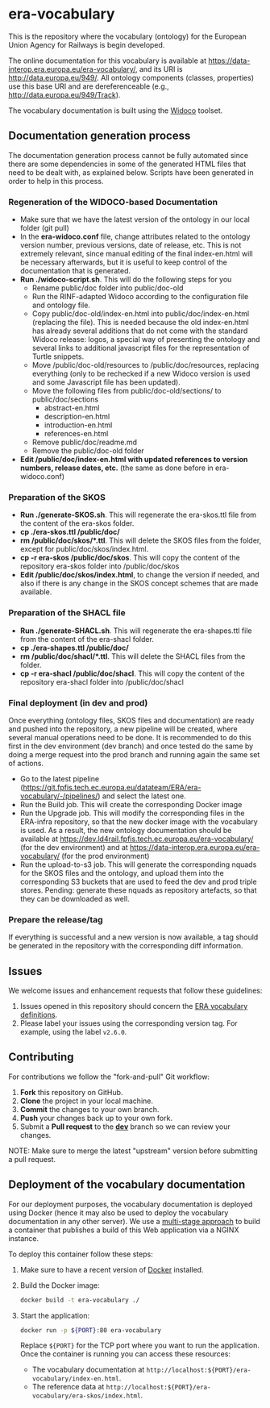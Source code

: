 # era-vocabulary

This is the repository where the vocabulary (ontology) for the European Union Agency for Railways is begin developed.

The online documentation for this vocabulary is available at https://data-interop.era.europa.eu/era-vocabulary/, and its URI is http://data.europa.eu/949/. All ontology components (classes, properties) use this base URI and are dereferenceable (e.g., http://data.europa.eu/949/Track).

The vocabulary documentation is built using the [Widoco](https://github.com/dgarijo/Widoco) toolset.

## Documentation generation process

The documentation generation process cannot be fully automated since there are some dependencies in some of the generated HTML files that need to be dealt with, as explained below. Scripts have been generated in order to help in this process.

### Regeneration of the WIDOCO-based Documentation

* Make sure that we have the latest version of the ontology in our local folder (git pull)
* In the **era-widoco.conf** file, change attributes related to the ontology version number, previous versions, date of release, etc. This is not extremely relevant, since manual editing of the final index-en.html will be necessary afterwards, but it is useful to keep control of the documentation that is generated.
* **Run ./widoco-script.sh**. This will do the following steps for you 
  * Rename public/doc folder into public/doc-old
  * Run the RINF-adapted Widoco according to the configuration file and ontology file.
  * Copy public/doc-old/index-en.html into public/doc/index-en.html (replacing the file). This is needed because the old index-en.html has already several additions that do not come with the standard Widoco release: logos, a special way of presenting the ontology and several links to additional javascript files for the representation of Turtle snippets.
  * Move /public/doc-old/resources to /public/doc/resources, replacing everything (only to be rechecked if a new Widoco version is used and some Javascript file has been updated).
  * Move the following files from public/doc-old/sections/ to public/doc/sections 
    * abstract-en.html
    * description-en.html
    * introduction-en.html
    * references-en.html
  * Remove public/doc/readme.md
  * Remove the public/doc-old folder
* **Edit /public/doc/index-en.html with updated references to version numbers, release dates, etc.** (the same as done before in era-widoco.conf)

### Preparation of the SKOS

* **Run ./generate-SKOS.sh**. This will regenerate the era-skos.ttl file from the content of the era-skos folder.
* **cp ./era-skos.ttl /public/doc/**
* **rm /public/doc/skos/*.ttl**. This will delete the SKOS files from the folder, except for public/doc/skos/index.html.
* **cp -r era-skos /public/doc/skos**. This will copy the content of the repository era-skos folder into /public/doc/skos
* **Edit /public/doc/skos/index.html**, to change the version if needed, and also if there is any change in the SKOS concept schemes that are made available.

### Preparation of the SHACL file

* **Run ./generate-SHACL.sh**. This will regenerate the era-shapes.ttl file from the content of the era-shacl folder.
* **cp ./era-shapes.ttl /public/doc/**
* **rm /public/doc/shacl/*.ttl**. This will delete the SHACL files from the folder.
* **cp -r era-shacl /public/doc/shacl**. This will copy the content of the repository era-shacl folder into /public/doc/shacl

### Final deployment (in dev and prod)

Once everything (ontology files, SKOS files and documentation) are ready and pushed into the repository, a new pipeline will be created, where several manual operations need to be done. It is recommended to do this first in the dev environment (dev branch) and once tested do the same by doing a merge request into the prod branch and running again the same set of actions.

* Go to the latest pipeline (https://git.fpfis.tech.ec.europa.eu/datateam/ERA/era-vocabulary/-/pipelines/) and select the latest one.
* Run the Build job. This will create the corresponding Docker image
* Run the Upgrade job. This will modify the corresponding files in the ERA-infra repository, so that the new docker image with the vocabulary is used. As a result, the new ontology documentation should be available at https://dev.ld4rail.fpfis.tech.ec.europa.eu/era-vocabulary/ (for the dev environment) and at https://data-interop.era.europa.eu/era-vocabulary/ (for the prod environment)
* Run the upload-to-s3 job. This will generate the corresponding nquads for the SKOS files and the ontology, and upload them into the corresponding S3 buckets that are used to feed the dev and prod triple stores. Pending: generate these nquads as repository artefacts, so that they can be downloaded as well.

### Prepare the release/tag

If everything is successful and a new version is now available, a tag should be generated in the repository with the corresponding diff information.

## Issues

We welcome issues and enhancement requests that follow these guidelines:

1. Issues opened in this repository should concern the [ERA vocabulary definitions](https://git.fpfis.tech.ec.europa.eu/datateam/ERA/era-vocabulary/-/issues).
2. Please label your issues using the corresponding version tag. For example, using the label `v2.6.0`.

## Contributing

For contributions we follow the "fork-and-pull" Git workflow:

1. **Fork** this repository on GitHub.
2. **Clone** the project in your local machine.
3. **Commit** the changes to your own branch.
4. **Push** your changes back up to your own fork.
5. Submit a **Pull request** to the [**dev**](https://github.com/julianrojas87/era-vocabulary/tree/dev) branch so we can review your changes.

NOTE: Make sure to merge the latest "upstream" version before submitting a pull request.

## Deployment of the vocabulary documentation

For our deployment purposes, the vocabulary documentation is deployed using Docker (hence it may also be used to deploy the vocabulary documentation in any other server). We use a [multi-stage approach](https://docs.docker.com/develop/develop-images/multistage-build/) to build a container that publishes a build of this Web application via a NGINX instance.

To deploy this container follow these steps:

1. Make sure to have a recent version of [Docker](https://docs.docker.com/engine/install/) installed.
2. Build the Docker image:

   ```bash
   docker build -t era-vocabulary ./
   ```
3. Start the application:

   ```bash
   docker run -p ${PORT}:80 era-vocabulary
   ```

   Replace `${PORT}` for the TCP port where you want to run the application. Once the container is running you can access these resources:
   * The vocabulary documentation at `http://localhost:${PORT}/era-vocabulary/index-en.html`.
   * The reference data at `http://localhost:${PORT}/era-vocabulary/era-skos/index.html`.